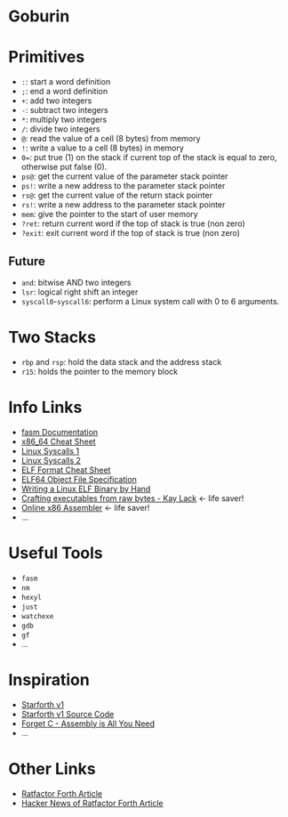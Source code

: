 # Goburin

# Primitives

- `:`: start a word definition
- `;`: end a word definition
- `+`: add two integers
- `-`: subtract two integers
- `*`: multiply two integers
- `/`: divide two integers
- `@`: read the value of a cell (8 bytes) from memory
- `!`: write a value to a cell (8 bytes) in memory
- `0=`: put true (1) on the stack if current top of the stack is equal to zero, otherwise put false (0).
- `ps@`: get the current value of the parameter stack pointer
- `ps!`: write a new address to the parameter stack pointer
- `rs@`: get the current value of the return stack pointer
- `rs!`: write a new address to the parameter stack pointer
- `mem`: give the pointer to the start of user memory
- `?ret`: return current word if the top of stack is true (non zero)
- `?exit`: exit current word if the top of stack is true (non zero)

## Future
- `and`: bitwise AND two integers
- `lsr`: logical right shift an integer
- `syscall0`-`syscall6`: perform a Linux system call with 0 to 6 arguments.

# Two Stacks

- `rbp` and `rsp`: hold the data stack and the address stack
- `r15`: holds the pointer to the memory block

# Info Links

- [fasm Documentation](https://flatassembler.net/docs.php)
- [x86_64 Cheat Sheet](https://web.stanford.edu/class/cs107/resources/x86-64-reference.pdf)
- [Linux Syscalls 1](https://chromium.googlesource.com/chromiumos/docs/+/master/constants/syscalls.md)
- [Linux Syscalls 2](https://blog.rchapman.org/posts/Linux_System_Call_Table_for_x86_64/)
- [ELF Format Cheat Sheet](https://gist.github.com/x0nu11byt3/bcb35c3de461e5fb66173071a2379779)
- [ELF64 Object File Specification](https://irix7.com/techpubs/007-4658-001.pdf)
- [Writing a Linux ELF Binary by Hand](https://www.youtube.com/watch?v=JM9jX2aqkog)
- [Crafting executables from raw bytes - Kay Lack](https://www.youtube.com/watch?v=cX5tQJhuNeY) <- life saver!
- [Online x86 Assembler](https://defuse.ca/online-x86-assembler.htm) <- life saver!
- ...

# Useful Tools

- `fasm`
- `nm`
- `hexyl`
- `just`
- `watchexe`
- `gdb`
- `gf`
- ...

# Inspiration

- [Starforth v1](https://elektito.com/2023/07/08/starforth-2/)
- [Starforth v1 Source Code](https://git.sr.ht/~elektito/starforth/tree/ec7a4a14baa5faa79a7e3d65c9f68ef0734fc62b)
- [Forget C - Assembly is All You Need](https://www.youtube.com/watch?v=hzjBdIJ9Ycs)
- ...

# Other Links

- [Ratfactor Forth Article](https://ratfactor.com/forth/the_programming_language_that_writes_itself.html)
- [Hacker News of Ratfactor Forth Article](https://news.ycombinator.com/item?id=45639250)
